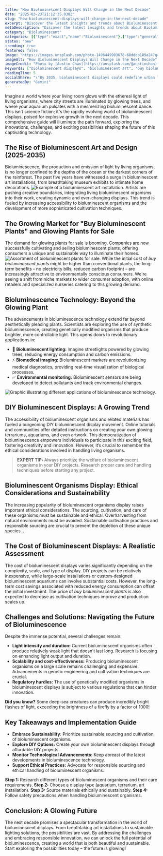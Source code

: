 ```yaml
---
title: "How Bioluminescent Displays Will Change in the Next Decade"
date: "2025-03-23T21:12:35.038Z"
slug: "how-bioluminescent-displays-will-change-in-the-next-decade"
excerpt: "Discover the latest insights and trends about Bioluminescent Displays. This comprehensive guide covers everything you need to know about Bioluminescent Displays in 2025."
metaDescription: "Discover the latest insights and trends about Bioluminescent Displays. This comprehensive guide covers everything you need to know about Bioluminescent Dis..."
category: "Bioluminescent"
categories: [{"type":"exact","name":"Bioluminescent"},{"type":"general","name":"Engineering"},{"type":"medium","name":"Display Technology"},{"type":"specific","name":"Organic LEDs"},{"type":"niche","name":"Enzyme Immobilization"}]
status: "new"
trending: true
featured: false
image: "https://images.unsplash.com/photo-1496449903678-68ddcb189a24?q=85&w=1200&fit=max&fm=webp&auto=compress"
imageAlt: "How Bioluminescent Displays Will Change in the Next Decade"
imageCredit: "Photo by [Austin Chan](https://unsplash.com/@austinchan) on Unsplash"
keywords: ["bioluminescent displays", "bioluminescent art", "buy bioluminescent plants", "glowing plants for sale", "bioluminescence technology", "bioluminescent lighting", "DIY bioluminescent display", "bioluminescent organisms display", "cost of bioluminescent display", "bioluminescent aquarium"]
readingTime: 5
socialShare: "\"By 2035, bioluminescent displays could redefine urban landscapes and interior design, offering sustainable and breathtakingly beautiful alternatives to traditional lighting.\""
generatedBy: "Gemini"
---
```




Imagine a world where your living room glows with the ethereal light of living organisms, where city streets are illuminated by glowing trees, and where your aquarium pulsates with a mesmerizing bioluminescent dance. This isn't science fiction; it's the rapidly evolving world of bioluminescent displays, poised for explosive growth in the next decade.  This comprehensive guide will illuminate the path forward, exploring the innovations, challenges, and exciting possibilities shaping the future of this captivating technology.

## The Rise of Bioluminescent Art and Design (2025-2035)

Bioluminescence, the production and emission of light by living organisms, is no longer confined to the depths of the ocean or the darkest corners of the rainforest.  The past five years have witnessed a surge in bioluminescent art installations, from breathtaking museum exhibits to intimate home decorations.  ![Example of a bioluminescent art installation](https://images.unsplash.com/photo-1451187580459-43490279c0fa?q=85&w=1200&fit=max&fm=webp&auto=compress).  Artists are pushing creative boundaries, integrating living bioluminescent organisms into their work, creating dynamic and ever-changing displays. This trend is fueled by increasing accessibility to bioluminescent organisms and the development of more sophisticated cultivation techniques.

##  The Growing Market for  "Buy Bioluminescent Plants" and Glowing Plants for Sale

The demand for glowing plants for sale is booming. Companies are now successfully cultivating and selling bioluminescent plants, offering consumers a unique and sustainable way to illuminate their homes. ![Assortment of bioluminescent plants for sale](https://images.unsplash.com/photo-1484417894907-623942c8ee29?q=85&w=1200&fit=max&fm=webp&auto=compress).  While the initial cost of *buy bioluminescent plants* might be higher than conventional plants, the long-term benefits – no electricity bills, reduced carbon footprint – are increasingly attractive to environmentally conscious consumers.  We're seeing a shift from niche markets to wider consumer adoption, with online retailers and specialized nurseries catering to this growing demand.

##  Bioluminescence Technology:  Beyond the Glowing Plant

The advancements in bioluminescence technology extend far beyond aesthetically pleasing plants.  Scientists are exploring the use of synthetic bioluminescence, creating genetically modified organisms that produce brighter, more controllable light.  This opens doors to revolutionary applications in:

* 🔑 **Bioluminescent lighting:** Imagine streetlights powered by glowing trees, reducing energy consumption and carbon emissions.
* ⚡ **Biomedical imaging:** Bioluminescent markers are revolutionizing medical diagnostics, providing real-time visualization of biological processes.
* ✅ **Environmental monitoring:** Bioluminescent sensors are being developed to detect pollutants and track environmental changes.

![Graphic illustrating different applications of bioluminescence technology](https://images.unsplash.com/photo-1517976487492-5750f3195933?q=85&w=1200&fit=max&fm=webp&auto=compress).

## DIY Bioluminescent Displays: A Growing Trend

The accessibility of bioluminescent organisms and related materials has fueled a burgeoning DIY bioluminescent display movement. Online tutorials and communities offer detailed instructions on creating your own glowing terrariums, aquariums, and even artwork.  This democratization of bioluminescence empowers individuals to participate in this exciting field, fostering creativity and innovation.  However, it’s crucial to remember the ethical considerations involved in handling living organisms.

> **EXPERT TIP:**  Always prioritize the welfare of bioluminescent organisms in your DIY projects. Research proper care and handling techniques before starting any project.

## Bioluminescent Organisms Display: Ethical Considerations and Sustainability

The increasing popularity of bioluminescent organisms display raises important ethical considerations.  The sourcing, cultivation, and care of these organisms must be sustainable and ethical.  Overharvesting from natural environments must be avoided.  Sustainable cultivation practices and responsible sourcing are crucial to prevent the depletion of these unique species.  .

## The Cost of Bioluminescent Displays: A Realistic Assessment

The cost of bioluminescent displays varies significantly depending on the complexity, scale, and type of display.  DIY projects can be relatively inexpensive, while large-scale installations or custom-designed bioluminescent aquariums can involve substantial costs.  However, the long-term cost savings associated with reduced energy consumption can offset the initial investment.  The price of *buy bioluminescent plants* is also expected to decrease as cultivation techniques improve and production scales up.

##  Challenges and Solutions: Navigating the Future of Bioluminescence

Despite the immense potential, several challenges remain:

* **Light intensity and duration:** Current bioluminescent organisms often produce relatively weak light that doesn't last long.  Research is focusing on enhancing light output and duration.
* **Scalability and cost-effectiveness:**  Producing bioluminescent organisms on a large scale remains challenging and expensive.  Advancements in genetic engineering and cultivation techniques are crucial.
* **Regulatory hurdles:**  The use of genetically modified organisms in bioluminescent displays is subject to various regulations that can hinder innovation.

**Did you know?** Some deep-sea creatures can produce incredibly bright flashes of light, exceeding the brightness of a firefly by a factor of 1000!

## Key Takeaways and Implementation Guide

* **Embrace Sustainability:** Prioritize sustainable sourcing and cultivation of bioluminescent organisms.
* **Explore DIY Options:**  Create your own bioluminescent displays through affordable DIY projects.
* **Monitor Technological Advancements:** Keep abreast of the latest developments in bioluminescence technology.
* **Support Ethical Practices:**  Advocate for responsible sourcing and ethical handling of bioluminescent organisms.

**Step 1:** Research different types of bioluminescent organisms and their care requirements.
**Step 2:** Choose a display type (aquarium, terrarium, art installation).
**Step 3:** Source materials ethically and sustainably.
**Step 4:**  Follow safety precautions when handling bioluminescent organisms.

## Conclusion:  A Glowing Future

The next decade promises a spectacular transformation in the world of bioluminescent displays.  From breathtaking art installations to sustainable lighting solutions, the possibilities are vast.  By addressing the challenges and embracing responsible innovation, we can unlock the full potential of bioluminescence, creating a world that is both beautiful and sustainable.  Start exploring the possibilities today – the future is glowing!
